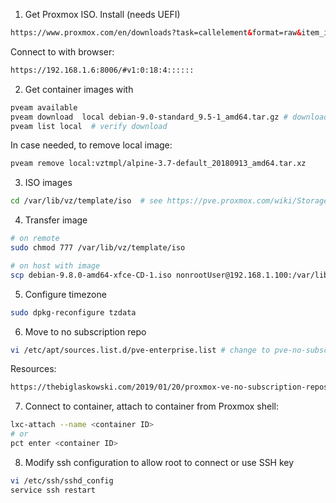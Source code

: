 1. Get Proxmox ISO. Install (needs UEFI)
```html
https://www.proxmox.com/en/downloads?task=callelement&format=raw&item_id=452&element=f85c494b-2b32-4109-b8c1-083cca2b7db6&method=download&args[0]=7b03f3ce48b75b7b5c4bbc322dfdb990
```
Connect to with browser:
```html
https://192.168.1.6:8006/#v1:0:18:4::::::
```
2. Get container images with
```bash
pveam available
pveam download  local debian-9.0-standard_9.5-1_amd64.tar.gz # download container
pveam list local  # verify download
```
In case needed, to remove local image:
```bash
pveam remove local:vztmpl/alpine-3.7-default_20180913_amd64.tar.xz  
```
3. ISO images 
```bash
cd /var/lib/vz/template/iso  # see https://pve.proxmox.com/wiki/Storage:_Directory
```
4. Transfer image
```bash
# on remote
sudo chmod 777 /var/lib/vz/template/iso
```
```bash
# on host with image
scp debian-9.8.0-amd64-xfce-CD-1.iso nonrootUser@192.168.1.100:/var/lib/vz/template/iso
```
5. Configure timezone
```bash
sudo dpkg-reconfigure tzdata
```
6. Move to no subscription repo
```bash
vi /etc/apt/sources.list.d/pve-enterprise.list # change to pve-no-subscription
```
Resources:
```html
https://thebiglaskowski.com/2019/01/20/proxmox-ve-no-subscription-repository.html
```
7. Connect to container, attach to container from Proxmox shell:
```bash
lxc-attach --name <container ID>
# or
pct enter <container ID>
```
8. Modify ssh configuration to allow root to connect or use SSH key
```bash
vi /etc/ssh/sshd_config
service ssh restart
```
